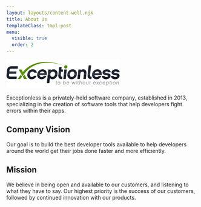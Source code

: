 ```yaml
---
layout: layouts/content-well.njk
title: About Us
templateClass: tmpl-post
menu:
  visible: true
  order: 2
---
```


![Exceptionless Logo](/assets/img/exceptionless-logoBLK-300x75.png)

Exceptionless is a privately-held software company, established in 2013, specializing in the creation of software tools that help developers fight errors within their apps.

Company Vision
--------------

Our goal is to build the best developer tools available to help developers around the world get their jobs done faster and more efficiently.

Mission
-------

We believe in being open and available to our customers, and listening to what they have to say. Our highest priority is the success of our customers,  
followed by continued innovation with our products.